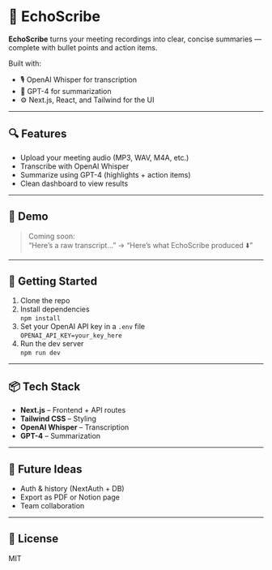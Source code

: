 # 🧾 EchoScribe

**EchoScribe** turns your meeting recordings into clear, concise summaries — complete with bullet points and action items.

Built with:

- 🎙️ OpenAI Whisper for transcription
- 🧠 GPT-4 for summarization
- ⚙️ Next.js, React, and Tailwind for the UI

---

## 🔍 Features

- Upload your meeting audio (MP3, WAV, M4A, etc.)
- Transcribe with OpenAI Whisper
- Summarize using GPT-4 (highlights + action items)
- Clean dashboard to view results

---

## 📸 Demo

> Coming soon:  
> “Here’s a raw transcript...” → “Here’s what EchoScribe produced ⬇️”

---

## 🚀 Getting Started

1. Clone the repo
2. Install dependencies  
   `npm install`
3. Set your OpenAI API key in a `.env` file  
   `OPENAI_API_KEY=your_key_here`
4. Run the dev server  
   `npm run dev`

---

## 📦 Tech Stack

- **Next.js** – Frontend + API routes
- **Tailwind CSS** – Styling
- **OpenAI Whisper** – Transcription
- **GPT-4** – Summarization

---

## 🧠 Future Ideas

- Auth & history (NextAuth + DB)
- Export as PDF or Notion page
- Team collaboration

---

## 📄 License

MIT
